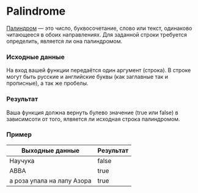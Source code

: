 # Palindrome

[Палиндром](https://ru.wikipedia.org/wiki/Палиндром) — это число, буквосочетание, слово или текст, одинаково читающееся в обоих направлениях.
Для заданной строки требуется определить, является ли она палиндромом.

### Исходные данные
На вход вашей функции передаётся один аргумент (строка). В строке могут быть русские и английские
буквы (как заглавные так и прописные), а так же пробелы.

### Результат
Ваша функция должна вернуть булево значение (true или false) в зависимсоти от того, ялвяется ли
исходная строка палиндромом.

### Пример
 
| Выходные данные            | Результат |
|----------------------------|-----------|
| Научука                    | false     |
| ABBA                       | true      |
| а роза упала на лапу Азора | true      |

